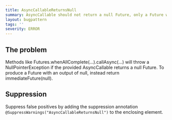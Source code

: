 ```yaml
---
title: AsyncCallableReturnsNull
summary: AsyncCallable should not return a null Future, only a Future whose result is null.
layout: bugpattern
tags: ''
severity: ERROR
---
```


<!--
*** AUTO-GENERATED, DO NOT MODIFY ***
To make changes, edit the @BugPattern annotation or the explanation in docs/bugpattern.
-->


## The problem
Methods like Futures.whenAllComplete(...).callAsync(...) will throw a
NullPointerException if the provided AsyncCallable returns a null Future. To
produce a Future with an output of null, instead return immediateFuture(null).

## Suppression
Suppress false positives by adding the suppression annotation `@SuppressWarnings("AsyncCallableReturnsNull")` to the enclosing element.
